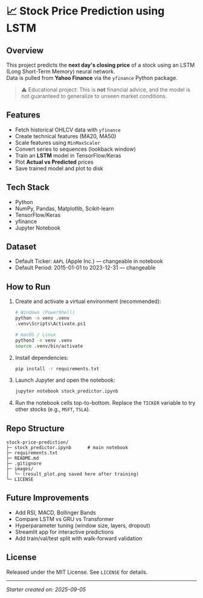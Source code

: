 # 📈 Stock Price Prediction using LSTM

## Overview
This project predicts the **next day's closing price** of a stock using an LSTM (Long Short-Term Memory) neural network.  
Data is pulled from **Yahoo Finance** via the `yfinance` Python package.

> ⚠️ Educational project: This is **not** financial advice, and the model is not guaranteed to generalize to unseen market conditions.

## Features
- Fetch historical OHLCV data with `yfinance`
- Create technical features (MA20, MA50)
- Scale features using `MinMaxScaler`
- Convert series to sequences (lookback window)
- Train an **LSTM** model in TensorFlow/Keras
- Plot **Actual vs Predicted** prices
- Save trained model and plot to disk

## Tech Stack
- Python
- NumPy, Pandas, Matplotlib, Scikit-learn
- TensorFlow/Keras
- yfinance
- Jupyter Notebook

## Dataset
- Default Ticker: `AAPL` (Apple Inc.) — changeable in notebook
- Default Period: 2015-01-01 to 2023-12-31 — changeable

## How to Run
1. Create and activate a virtual environment (recommended):
   ```bash
   # Windows (PowerShell)
   python -m venv .venv
   .venv\Scripts\Activate.ps1

   # macOS / Linux
   python3 -m venv .venv
   source .venv/bin/activate
   ```

2. Install dependencies:
   ```bash
   pip install -r requirements.txt
   ```

3. Launch Jupyter and open the notebook:
   ```bash
   jupyter notebook stock_predictor.ipynb
   ```

4. Run the notebook cells top-to-bottom. Replace the `TICKER` variable to try other stocks (e.g., `MSFT`, `TSLA`).

## Repo Structure
```
stock-price-prediction/
├─ stock_predictor.ipynb      # main notebook
├─ requirements.txt
├─ README.md
├─ .gitignore
├─ images/
│  └─ (result_plot.png saved here after training)
└─ LICENSE
```

## Future Improvements
- Add RSI, MACD, Bollinger Bands
- Compare LSTM vs GRU vs Transformer
- Hyperparameter tuning (window size, layers, dropout)
- Streamlit app for interactive predictions
- Add train/val/test split with walk-forward validation

## License
Released under the MIT License. See `LICENSE` for details.

---
*Starter created on: 2025-09-05*
